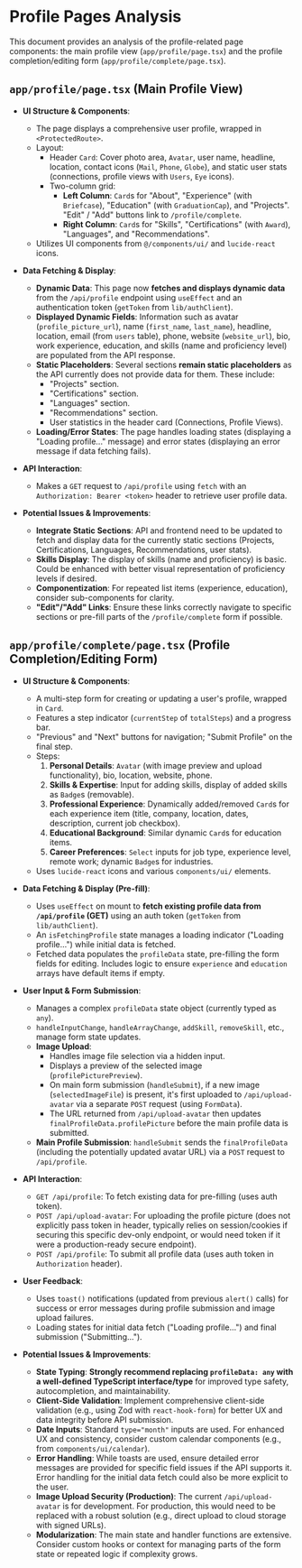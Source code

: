 # Profile Pages Analysis

This document provides an analysis of the profile-related page components: the main profile view (`app/profile/page.tsx`) and the profile completion/editing form (`app/profile/complete/page.tsx`).

## `app/profile/page.tsx` (Main Profile View)

*   **UI Structure & Components**:
    *   The page displays a comprehensive user profile, wrapped in `<ProtectedRoute>`.
    *   Layout:
        *   Header `Card`: Cover photo area, `Avatar`, user name, headline, location, contact icons (`Mail`, `Phone`, `Globe`), and static user stats (connections, profile views with `Users`, `Eye` icons).
        *   Two-column grid:
            *   **Left Column**: `Card`s for "About", "Experience" (with `Briefcase`), "Education" (with `GraduationCap`), and "Projects". "Edit" / "Add" buttons link to `/profile/complete`.
            *   **Right Column**: `Card`s for "Skills", "Certifications" (with `Award`), "Languages", and "Recommendations".
    *   Utilizes UI components from `@/components/ui/` and `lucide-react` icons.

*   **Data Fetching & Display**:
    *   **Dynamic Data**: This page now **fetches and displays dynamic data** from the `/api/profile` endpoint using `useEffect` and an authentication token (`getToken` from `lib/authClient`).
    *   **Displayed Dynamic Fields**: Information such as avatar (`profile_picture_url`), name (`first_name`, `last_name`), headline, location, email (from `users` table), phone, website (`website_url`), bio, work experience, education, and skills (name and proficiency level) are populated from the API response.
    *   **Static Placeholders**: Several sections **remain static placeholders** as the API currently does not provide data for them. These include:
        *   "Projects" section.
        *   "Certifications" section.
        *   "Languages" section.
        *   "Recommendations" section.
        *   User statistics in the header card (Connections, Profile Views).
    *   **Loading/Error States**: The page handles loading states (displaying a "Loading profile..." message) and error states (displaying an error message if data fetching fails).

*   **API Interaction**:
    *   Makes a `GET` request to `/api/profile` using `fetch` with an `Authorization: Bearer <token>` header to retrieve user profile data.

*   **Potential Issues & Improvements**:
    *   **Integrate Static Sections**: API and frontend need to be updated to fetch and display data for the currently static sections (Projects, Certifications, Languages, Recommendations, user stats).
    *   **Skills Display**: The display of skills (name and proficiency) is basic. Could be enhanced with better visual representation of proficiency levels if desired.
    *   **Componentization**: For repeated list items (experience, education), consider sub-components for clarity.
    *   **"Edit"/"Add" Links**: Ensure these links correctly navigate to specific sections or pre-fill parts of the `/profile/complete` form if possible.

## `app/profile/complete/page.tsx` (Profile Completion/Editing Form)

*   **UI Structure & Components**:
    *   A multi-step form for creating or updating a user's profile, wrapped in `Card`.
    *   Features a step indicator (`currentStep` of `totalSteps`) and a progress bar.
    *   "Previous" and "Next" buttons for navigation; "Submit Profile" on the final step.
    *   Steps:
        1.  **Personal Details**: `Avatar` (with image preview and upload functionality), bio, location, website, phone.
        2.  **Skills & Expertise**: Input for adding skills, display of added skills as `Badge`s (removable).
        3.  **Professional Experience**: Dynamically added/removed `Card`s for each experience item (title, company, location, dates, description, current job checkbox).
        4.  **Educational Background**: Similar dynamic `Card`s for education items.
        5.  **Career Preferences**: `Select` inputs for job type, experience level, remote work; dynamic `Badge`s for industries.
    *   Uses `lucide-react` icons and various `components/ui/` elements.

*   **Data Fetching & Display (Pre-fill)**:
    *   Uses `useEffect` on mount to **fetch existing profile data from `/api/profile` (GET)** using an auth token (`getToken` from `lib/authClient`).
    *   An `isFetchingProfile` state manages a loading indicator ("Loading profile...") while initial data is fetched.
    *   Fetched data populates the `profileData` state, pre-filling the form fields for editing. Includes logic to ensure `experience` and `education` arrays have default items if empty.

*   **User Input & Form Submission**:
    *   Manages a complex `profileData` state object (currently typed as `any`).
    *   `handleInputChange`, `handleArrayChange`, `addSkill`, `removeSkill`, etc., manage form state updates.
    *   **Image Upload**:
        *   Handles image file selection via a hidden input.
        *   Displays a preview of the selected image (`profilePicturePreview`).
        *   On main form submission (`handleSubmit`), if a new image (`selectedImageFile`) is present, it's first uploaded to `/api/upload-avatar` via a separate `POST` request (using `FormData`).
        *   The URL returned from `/api/upload-avatar` then updates `finalProfileData.profilePicture` before the main profile data is submitted.
    *   **Main Profile Submission**: `handleSubmit` sends the `finalProfileData` (including the potentially updated avatar URL) via a `POST` request to `/api/profile`.

*   **API Interaction**:
    *   `GET /api/profile`: To fetch existing data for pre-filling (uses auth token).
    *   `POST /api/upload-avatar`: For uploading the profile picture (does not explicitly pass token in header, typically relies on session/cookies if securing this specific dev-only endpoint, or would need token if it were a production-ready secure endpoint).
    *   `POST /api/profile`: To submit all profile data (uses auth token in `Authorization` header).

*   **User Feedback**:
    *   Uses `toast()` notifications (updated from previous `alert()` calls) for success or error messages during profile submission and image upload failures.
    *   Loading states for initial data fetch ("Loading profile...") and final submission ("Submitting...").

*   **Potential Issues & Improvements**:
    *   **State Typing**: **Strongly recommend replacing `profileData: any` with a well-defined TypeScript interface/type** for improved type safety, autocompletion, and maintainability.
    *   **Client-Side Validation**: Implement comprehensive client-side validation (e.g., using Zod with `react-hook-form`) for better UX and data integrity before API submission.
    *   **Date Inputs**: Standard `type="month"` inputs are used. For enhanced UX and consistency, consider custom calendar components (e.g., from `components/ui/calendar`).
    *   **Error Handling**: While toasts are used, ensure detailed error messages are provided for specific field issues if the API supports it. Error handling for the initial data fetch could also be more explicit to the user.
    *   **Image Upload Security (Production)**: The current `/api/upload-avatar` is for development. For production, this would need to be replaced with a robust solution (e.g., direct upload to cloud storage with signed URLs).
    *   **Modularization**: The main state and handler functions are extensive. Consider custom hooks or context for managing parts of the form state or repeated logic if complexity grows.
